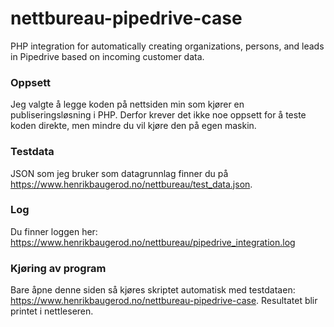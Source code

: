# nettbureau-pipedrive-case
PHP integration for automatically creating organizations, persons, and leads in Pipedrive based on incoming customer data.

### Oppsett
Jeg valgte å legge koden på nettsiden min som kjører en publiseringsløsning i PHP. Derfor krever det ikke noe oppsett for å teste koden direkte, men mindre du vil kjøre den på egen maskin.

### Testdata
JSON som jeg bruker som datagrunnlag finner du på https://www.henrikbaugerod.no/nettbureau/test_data.json.

### Log
Du finner loggen her: https://www.henrikbaugerod.no/nettbureau/pipedrive_integration.log

### Kjøring av program
Bare åpne denne siden så kjøres skriptet automatisk med testdataen: https://www.henrikbaugerod.no/nettbureau-pipedrive-case. Resultatet blir printet i nettleseren.